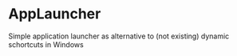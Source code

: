 # AppLauncher
Simple application launcher as alternative to (not existing) dynamic schortcuts in Windows
